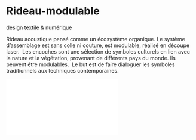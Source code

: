 # Rideau-modulable
design textile & numérique


Rideau acoustique pensé comme un écosystème organique. Le système d’assemblage est sans colle ni couture, est modulable, réalisé en découpe laser. 
Les encoches sont une sélection de symboles culturels en lien avec la nature et la végétation, provenant de différents pays du monde. Ils peuvent être modulables.
 Le but est de faire dialoguer les symboles traditionnels aux techniques contemporaines. 
 
 ![Texte alternatif](Rideau-modulable/photo-lieu.pdf "Rideau Cafétéria")
